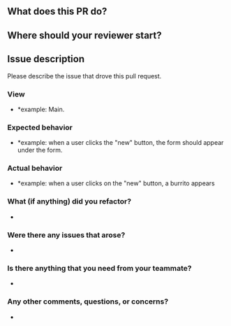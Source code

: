 What does this PR do?
-
Where should your reviewer start?
-

## Issue description
Please describe the issue that drove this pull request.
### View
* *example: Main.

### Expected behavior
* *example: when a user clicks the "new" button, the form should appear under the form.

### Actual behavior
* *example: when a user clicks on the "new" button, a burrito appears 

### What (if anything) did you refactor?
-
### Were there any issues that arose?
-
### Is there anything that you need from your teammate?
-
### Any other comments, questions, or concerns?
-
